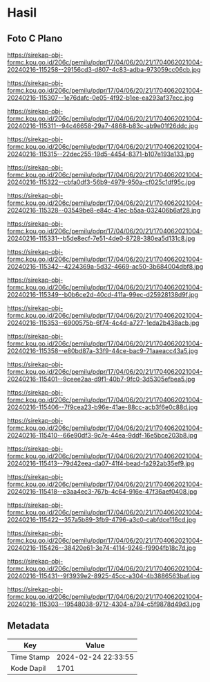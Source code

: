 # Hasil

## Foto C Plano

https://sirekap-obj-formc.kpu.go.id/206c/pemilu/pdpr/17/04/06/20/21/1704062021004-20240216-115258--29156cd3-d807-4c83-adba-973059cc06cb.jpg

https://sirekap-obj-formc.kpu.go.id/206c/pemilu/pdpr/17/04/06/20/21/1704062021004-20240216-115307--1e76dafc-0e05-4f92-b1ee-ea293af37ecc.jpg

https://sirekap-obj-formc.kpu.go.id/206c/pemilu/pdpr/17/04/06/20/21/1704062021004-20240216-115311--94c46658-29a7-4868-b83c-ab9e01f26ddc.jpg

https://sirekap-obj-formc.kpu.go.id/206c/pemilu/pdpr/17/04/06/20/21/1704062021004-20240216-115315--22dec255-19d5-4454-8371-b107e193a133.jpg

https://sirekap-obj-formc.kpu.go.id/206c/pemilu/pdpr/17/04/06/20/21/1704062021004-20240216-115322--cbfa0df3-56b9-4979-950a-cf025c1df95c.jpg

https://sirekap-obj-formc.kpu.go.id/206c/pemilu/pdpr/17/04/06/20/21/1704062021004-20240216-115328--03549be8-e84c-41ec-b5aa-032406b6af28.jpg

https://sirekap-obj-formc.kpu.go.id/206c/pemilu/pdpr/17/04/06/20/21/1704062021004-20240216-115331--b5de8ecf-7e51-4de0-8728-380ea5d131c8.jpg

https://sirekap-obj-formc.kpu.go.id/206c/pemilu/pdpr/17/04/06/20/21/1704062021004-20240216-115342--4224369a-5d32-4669-ac50-3b684004dbf8.jpg

https://sirekap-obj-formc.kpu.go.id/206c/pemilu/pdpr/17/04/06/20/21/1704062021004-20240216-115349--b0b6ce2d-40cd-411a-99ec-d25928138d9f.jpg

https://sirekap-obj-formc.kpu.go.id/206c/pemilu/pdpr/17/04/06/20/21/1704062021004-20240216-115353--6900575b-6f74-4c4d-a727-1eda2b438acb.jpg

https://sirekap-obj-formc.kpu.go.id/206c/pemilu/pdpr/17/04/06/20/21/1704062021004-20240216-115358--e80bd87a-33f9-44ce-bac9-71aaeacc43a5.jpg

https://sirekap-obj-formc.kpu.go.id/206c/pemilu/pdpr/17/04/06/20/21/1704062021004-20240216-115401--9ceee2aa-d9f1-40b7-9fc0-3d5305efbea5.jpg

https://sirekap-obj-formc.kpu.go.id/206c/pemilu/pdpr/17/04/06/20/21/1704062021004-20240216-115406--7f9cea23-b96e-41ae-88cc-acb3f6e0c88d.jpg

https://sirekap-obj-formc.kpu.go.id/206c/pemilu/pdpr/17/04/06/20/21/1704062021004-20240216-115410--66e90df3-9c7e-44ea-9ddf-16e5bce203b8.jpg

https://sirekap-obj-formc.kpu.go.id/206c/pemilu/pdpr/17/04/06/20/21/1704062021004-20240216-115413--79d42eea-da07-41f4-bead-fa292ab35ef9.jpg

https://sirekap-obj-formc.kpu.go.id/206c/pemilu/pdpr/17/04/06/20/21/1704062021004-20240216-115418--e3aa4ec3-767b-4c64-916e-47f36aef0408.jpg

https://sirekap-obj-formc.kpu.go.id/206c/pemilu/pdpr/17/04/06/20/21/1704062021004-20240216-115422--357a5b89-3fb9-4796-a3c0-cabfdce116cd.jpg

https://sirekap-obj-formc.kpu.go.id/206c/pemilu/pdpr/17/04/06/20/21/1704062021004-20240216-115426--38420e61-3e74-4114-9246-f9904fb18c7d.jpg

https://sirekap-obj-formc.kpu.go.id/206c/pemilu/pdpr/17/04/06/20/21/1704062021004-20240216-115431--9f3939e2-8925-45cc-a304-4b3886563baf.jpg

https://sirekap-obj-formc.kpu.go.id/206c/pemilu/pdpr/17/04/06/20/21/1704062021004-20240216-115303--19548038-9712-4304-a794-c5f9878d49d3.jpg


## Metadata

| Key        | Value               |
| ---------- | ------------------- |
| Time Stamp | 2024-02-24 22:33:55 |
| Kode Dapil | 1701                |



